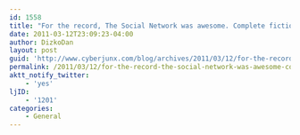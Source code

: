 ```yaml
---
id: 1558
title: "For the record, The Social Network was awesome. Complete fiction, but awesome nonetheless."
date: 2011-03-12T23:09:23-04:00
author: DizkoDan
layout: post
guid: 'http://www.cyberjunx.com/blog/archives/2011/03/12/for-the-record-the-social-network-was-awesome-complete-fiction-but-awesome-nonetheless/'
permalink: /2011/03/12/for-the-record-the-social-network-was-awesome-complete-fiction-but-awesome-nonetheless/
aktt_notify_twitter:
    - 'yes'
ljID:
    - '1201'
categories:
    - General
---
```


<div class="posterous_autopost"></div>
